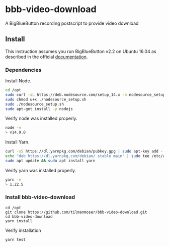 # bbb-video-download
A BigBlueButton recording postscript to provide video download

## Install
This instruction assumes you run BigBlueButton v2.2 on Ubuntu 16.04 as described in the official [documentation](https://docs.bigbluebutton.org/2.2/install.html).

### Dependencies
Install Node.
```bash
cd /opt
sudo curl -sL https://deb.nodesource.com/setup_14.x -o nodesource_setup.sh
sudo chmod u+x ./nodesource_setup.sh
sudo ./nodesource_setup.sh
sudo apt-get install -y nodejs
```

Verify node was installed properly.
```bash
node -v
> v14.9.0
```

Install Yarn.
```bash
curl -sS https://dl.yarnpkg.com/debian/pubkey.gpg | sudo apt-key add -
echo "deb https://dl.yarnpkg.com/debian/ stable main" | sudo tee /etc/apt/sources.list.d/yarn.list
sudo apt update && sudo apt install yarn
```

Verify yarn was installed properly.
```bash
yarn -v
> 1.22.5
```

### Install bbb-video-download
```
cd /opt
git clone https://github.com/tilmanmoser/bbb-video-download.git
cd bbb-video-download
yarn install
```

Verify installation
```bash
yarn test
```





